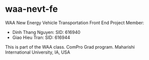 # waa-nevt-fe
WAA New Energy Vehicle Transportation Front End
Project Member:
+ Dinh Thang Nguyen: SID: 616940
+ Giao Hieu Tran: SID: 616944

This is part of the WAA class. ComPro Grad program. Maharishi International University, IA, USA

